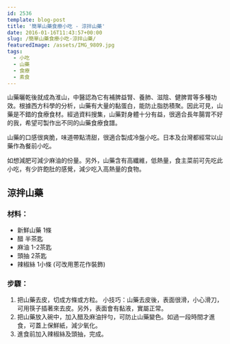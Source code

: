 ```yaml
---
id: 2536
template: blog-post
title: '簡單山藥食療小吃 - 涼拌山藥'
date: 2016-01-16T11:43:57+00:00
slug: /簡單山藥食療小吃-涼拌山藥/
featuredImage: /assets/IMG_9809.jpg
tags:
  - 小吃
  - 山藥
  - 食療
  - 素食
---
```

山藥曬乾後就成為淮山，中醫認為它有補脾益腎、養肺、滋陰、健脾胃等多種功效。根據西方科學的分析，山藥有大量的黏蛋白，能防止脂肪積聚。因此可見，山藥是不錯的食療食材。經過資料搜集，山藥對身體十分有益，很適合長年腸胃不好的我，希望可製作出不同的山藥食療食譜。

山藥的口感很爽脆，味道帶點清甜，很適合製成冷盤小吃。日本及台灣都經常以山藥作為餐前小吃。

<!--more-->
如想減肥可減少麻油的份量。另外，山藥含有高纖維，低熱量，食主菜前可先吃此小吃，有少許飽肚的感覺，減少吃入高熱量的食物。

## 涼拌山藥

### 材料：

* 新鮮山藥 1條
* 醋 半茶匙
* 麻油 1-2茶匙
* 頭抽 2茶匙
* 辣椒絲 1小條 (可改用蔥花作裝飾)

### 步驟：

1. 把山藥去皮，切成方條或方粒。
   小技巧：山藥去皮後，表面很滑，小心滑刀，可用筷子插著來去皮。另外，表面會有黏液，實屬正常。
2. 把山藥放入碗中，加入醋及麻油拌勻，可防止山藥變色。如過一段時間才進食，可蓋上保鮮紙，減少氧化。
3. 進食前加入辣椒絲及頭抽，完成。

